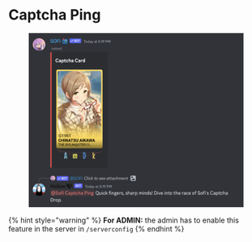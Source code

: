 # Captcha Ping

<figure><img src="../.gitbook/assets/image (20).png" alt=""><figcaption></figcaption></figure>

{% hint style="warning" %}
**For ADMIN:** the admin has to enable this feature in the server in `/serverconfig`
{% endhint %}
